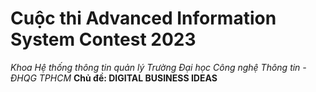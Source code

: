 # Cuộc thi Advanced Information System Contest 2023 
*Khoa Hệ thống thông tin quản lý Trường Đại học Công nghệ Thông tin - ĐHQG TPHCM*
**Chủ đề: DIGITAL BUSINESS IDEAS**

